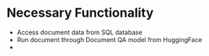 # Necessary Functionality

- Access document data from SQL database
- Run document through Document QA model from HuggingFace
-
